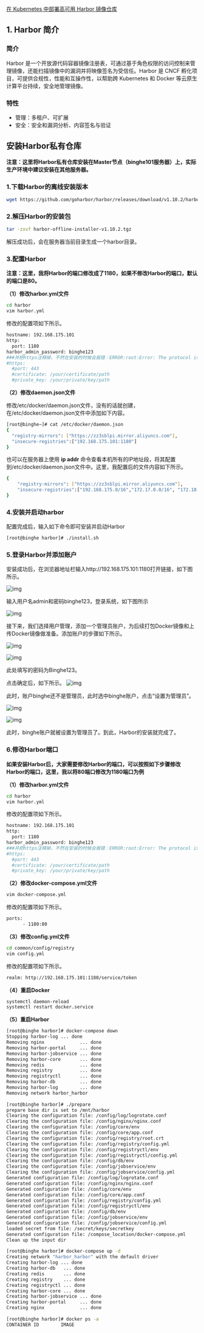 [在 Kubernetes 中部署高可用 Harbor 镜像仓库 ](https://mp.weixin.qq.com/s?__biz=MzU1MzY4NzQ1OA==&mid=2247490731&idx=1&sn=efb113d4d2d5b1afb60cbe73e65d3132&chksm=fbee5c66cc99d5706c0eba1bfb3c503d0c65d7f856f8bea4e27f6cc82284ba2c454d8b11cb25&mpshare=1&scene=24&srcid=1230kijHEcpwOtmvQhDEwN2s&sharer_sharetime=1609332725580&sharer_shareid=63281a6430fc669a5b286c6a03545e04#rd)



## 1. Harbor 简介

### 简介

Harbor 是一个开放源代码容器镜像注册表，可通过基于角色权限的访问控制来管理镜像，还能扫描镜像中的漏洞并将映像签名为受信任。Harbor 是 CNCF  孵化项目，可提供合规性，性能和互操作性，以帮助跨 Kubernetes 和 Docker 等云原生计算平台持续，安全地管理镜像。

### 特性

- 管理：多租户、可扩展
- 安全：安全和漏洞分析、内容签名与验证



## 安装Harbor私有仓库

**注意：这里将Harbor私有仓库安装在Master节点（binghe101服务器）上，实际生产环境中建议安装在其他服务器。**

### 1.下载Harbor的离线安装版本

```bash
wget https://github.com/goharbor/harbor/releases/download/v1.10.2/harbor-offline-installer-v1.10.2.tgz
```

### 2.解压Harbor的安装包

```bash
tar -zxvf harbor-offline-installer-v1.10.2.tgz
```

解压成功后，会在服务器当前目录生成一个harbor目录。

### 3.配置Harbor

**注意：这里，我将Harbor的端口修改成了1180，如果不修改Harbor的端口，默认的端口是80。**

**（1）修改harbor.yml文件**

```bash
cd harbor
vim harbor.yml
```

修改的配置项如下所示。

```bash
hostname: 192.168.175.101
http:
  port: 1180
harbor_admin_password: binghe123
###并把https注释掉，不然在安装的时候会报错：ERROR:root:Error: The protocol is https but attribute ssl_cert is not set
#https:
  #port: 443
  #certificate: /your/certificate/path
  #private_key: /your/private/key/path
```

**（2）修改daemon.json文件**

修改/etc/docker/daemon.json文件，没有的话就创建，在/etc/docker/daemon.json文件中添加如下内容。

```bash
[root@binghe~]# cat /etc/docker/daemon.json
{
  "registry-mirrors": ["https://zz3sblpi.mirror.aliyuncs.com"],
  "insecure-registries":["192.168.175.101:1180"]
}
```

也可以在服务器上使用 **ip addr** 命令查看本机所有的IP地址段，将其配置到/etc/docker/daemon.json文件中。这里，我配置后的文件内容如下所示。

```bash
{
    "registry-mirrors": ["https://zz3sblpi.mirror.aliyuncs.com"],
    "insecure-registries":["192.168.175.0/16","172.17.0.0/16", "172.18.0.0/16", "172.16.29.0/16", "192.168.175.101:1180"]
}
```

### 4.安装并启动harbor

配置完成后，输入如下命令即可安装并启动Harbor

```bash
[root@binghe harbor]# ./install.sh 
```

### 5.登录Harbor并添加账户

安装成功后，在浏览器地址栏输入http://192.168.175.101:1180打开链接，如下图所示。

![img](https://img-blog.csdnimg.cn/20200521004111497.jpg)

输入用户名admin和密码binghe123，登录系统，如下图所示

![img](https://img-blog.csdnimg.cn/20200521004122673.jpg)

接下来，我们选择用户管理，添加一个管理员账户，为后续打包Docker镜像和上传Docker镜像做准备。添加账户的步骤如下所示。

![img](https://img-blog.csdnimg.cn/20200521004138579.jpg)

![img](https://img-blog.csdnimg.cn/20200521004149568.jpg)

此处填写的密码为Binghe123。

点击确定后，如下所示。
![img](https://img-blog.csdnimg.cn/20200521004202656.jpg)

此时，账户binghe还不是管理员，此时选中binghe账户，点击“设置为管理员”。

![img](https://img-blog.csdnimg.cn/20200521004213623.jpg)

![img](https://img-blog.csdnimg.cn/20200521004223621.jpg)

此时，binghe账户就被设置为管理员了。到此，Harbor的安装就完成了。

### 6.修改Harbor端口

**如果安装Harbor后，大家需要修改Harbor的端口，可以按照如下步骤修改Harbor的端口，这里，我以将80端口修改为1180端口为例**

**（1）修改harbor.yml文件**

```bash
cd harbor
vim harbor.yml
```

修改的配置项如下所示。

```bash
hostname: 192.168.175.101
http:
  port: 1180
harbor_admin_password: binghe123
###并把https注释掉，不然在安装的时候会报错：ERROR:root:Error: The protocol is https but attribute ssl_cert is not set
#https:
  #port: 443
  #certificate: /your/certificate/path
  #private_key: /your/private/key/path
```

**（2）修改docker-compose.yml文件**

```bash
vim docker-compose.yml
```

修改的配置项如下所示。

```bash
ports:
      - 1180:80
```

**（3）修改config.yml文件**

```bash
cd common/config/registry
vim config.yml
```

修改的配置项如下所示。

```bash
realm: http://192.168.175.101:1180/service/token
```

**（4）重启Docker**

```bash
systemctl daemon-reload
systemctl restart docker.service
```

**（5）重启Harbor**

```bash
[root@binghe harbor]# docker-compose down
Stopping harbor-log ... done
Removing nginx             ... done
Removing harbor-portal     ... done
Removing harbor-jobservice ... done
Removing harbor-core       ... done
Removing redis             ... done
Removing registry          ... done
Removing registryctl       ... done
Removing harbor-db         ... done
Removing harbor-log        ... done
Removing network harbor_harbor
 
[root@binghe harbor]# ./prepare
prepare base dir is set to /mnt/harbor
Clearing the configuration file: /config/log/logrotate.conf
Clearing the configuration file: /config/nginx/nginx.conf
Clearing the configuration file: /config/core/env
Clearing the configuration file: /config/core/app.conf
Clearing the configuration file: /config/registry/root.crt
Clearing the configuration file: /config/registry/config.yml
Clearing the configuration file: /config/registryctl/env
Clearing the configuration file: /config/registryctl/config.yml
Clearing the configuration file: /config/db/env
Clearing the configuration file: /config/jobservice/env
Clearing the configuration file: /config/jobservice/config.yml
Generated configuration file: /config/log/logrotate.conf
Generated configuration file: /config/nginx/nginx.conf
Generated configuration file: /config/core/env
Generated configuration file: /config/core/app.conf
Generated configuration file: /config/registry/config.yml
Generated configuration file: /config/registryctl/env
Generated configuration file: /config/db/env
Generated configuration file: /config/jobservice/env
Generated configuration file: /config/jobservice/config.yml
loaded secret from file: /secret/keys/secretkey
Generated configuration file: /compose_location/docker-compose.yml
Clean up the input dir
 
[root@binghe harbor]# docker-compose up -d
Creating network "harbor_harbor" with the default driver
Creating harbor-log ... done
Creating harbor-db   ... done
Creating redis       ... done
Creating registry    ... done
Creating registryctl ... done
Creating harbor-core ... done
Creating harbor-jobservice ... done
Creating harbor-portal     ... done
Creating nginx             ... done
 
[root@binghe harbor]# docker ps -a
CONTAINER ID        IMAGE                                               COMMAND                  CREATED             STATUS                             PORTS
```